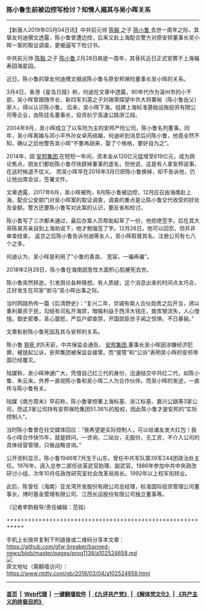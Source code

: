 ### 陈小鲁生前被边控写检讨？知情人揭其与吴小晖关系
------------------------

<div class="post_content">
 <p>
  【新唐人2019年03月04日讯】中共前元帅
  <a href="https://www.ntdtv.com/gb/陈毅.htm">
   陈毅
  </a>
  之子
  <a href="https://www.ntdtv.com/gb/陈小鲁.htm">
   陈小鲁
  </a>
  去世一周年之际，其挚友何迪撰文透露，陈小鲁曾遭边控，后来又赴上海配合警方对原安邦董事长吴小晖一案的取证调查，更被逼写下检讨书。
 </p>
 <p>
  中共前元帅
  <a href="https://www.ntdtv.com/gb/陈毅.htm">
   陈毅
  </a>
  之子
  <a href="https://www.ntdtv.com/gb/陈小鲁.htm">
   陈小鲁
  </a>
  2月28日病逝一周年，其骨灰近日正式安葬于上海福寿园海星园。
 </p>
 <p>
  近日，陈小鲁的挚友何迪撰文细说陈小鲁与原安邦保险董事长吴小晖的关系。
 </p>
 <p>
  3月4日，香港《星岛日报》称，何迪在文章中透露，90年代作为温州市的小干部，吴小晖曾跟随市长、新四军刘英之子刘锡荣探望中共大将粟裕（陈小鲁岳父）家人，得以认识陈小鲁。 后来，吴小晖下海，组建上海标准基础设施投资有限公司等企业，由陈挂名董事长，投资杭宁高速公路浙江段。
 </p>
 <p>
  2004年9月，吴小晖成立了以车险为主的安邦产险公司，陈小鲁名列董事。同年，吴小晖离婚与邓小平外孙女卓芮结婚，何迪听到消息后问陈小鲁，他竟全然不知，确认之后他警告吴小晖“不要再胡来，娶了个格格，要好自为之”。
 </p>
 <p>
  2014年，因
  <a href="https://www.ntdtv.com/gb/安邦集团.htm">
   安邦集团
  </a>
  在短短一年间，资本金从120亿元猛增至619亿元，成为舆论焦点，朋友们都劝陈小鲁尽快辞掉董事的虚名，但他说，这是有人拿安邦说事，在这时候退不仗义。 而吴小晖早在2016年3月已把陈小鲁换掉，却不告诉他，仍让他出席会议，签署文件。
 </p>
 <p>
  文章透露，2017年6月，吴小晖被拘，8月陈小鲁被边控，12月应召由海南赴上海，配合公安部门对吴小晖案的取证调查，调查的重点是让陈小鲁交代收受的好处及金额。警方还要陈小鲁写对此案的认识，要反省和检讨。
 </p>
 <p>
  陈小鲁写了三次都未通过，最后办案人员帮助起草了一份，他拒绝签字。后在其大哥陈昊苏亲自到上海劝说下，他才勉强签了字。12月28日，他可以回京，但并非审查结束， 返京之后陈小鲁告诉何迪等友人，吴小晖假冒其名，注册公司有七八个之多。
 </p>
 <p>
  何迪认为，吴小晖是利用了“小鲁的善良、 宽容，一骗再骗”。
 </p>
 <p>
  2018年2月28日，陈小鲁在海南因急性大面积心肌梗死去世。
 </p>
 <p>
  陈小鲁突然猝逝，引发舆论各种猜想。有人质疑，这个消息出来的时间点太巧合，正好发生在邓家“驸马”吴小晖出事之际。
 </p>
 <p>
  当时网路热传一篇《后清野史》：“复兴二年，京城有南人合伙勋贵之后开当，诱以重利募资于民，勾结有司私开海禁，暗输利益于西洋大钱庄，致库银流失，人心惶惶。御史密奏，圣心震怒，严旨户部查禁，开国勋臣世子闻之惊惧，不日暴毙。”
 </p>
 <p>
  文章影射陈小鲁死因及其与安邦的关系。
 </p>
 <p>
  陈小鲁
  <a href="https://www.ntdtv.com/gb/猝死.htm">
   猝死
  </a>
  的5天前，中共保监会通告，
  <a href="https://www.ntdtv.com/gb/安邦集团.htm">
   安邦集团
  </a>
  董事长吴小晖因涉嫌经济犯罪，被提起公诉，安邦集团被保监会接管。而“接管”和“公诉”表明吴小晖的安邦帝国已经覆灭。
 </p>
 <p>
  陆媒称，吴小晖神通广大，凭借自己红三代的身份，迅速结交中共红二代，如陈小鲁、朱云来。外界一直视陈小鲁和吴小晖二人为合作伙伴。而吴小晖的发迹，一直传与陈小鲁有关。
 </p>
 <p>
  陆媒《南方周末》早前称，陈小鲁掌控著上海标基、浙江标基、嘉兴公路等3家公司，而这3家公司持有安邦保险集团51.36%的股权，因此陈小鲁才是安邦的“实际控制人”。
 </p>
 <p>
  当时陈小鲁曾在社交媒体回应：“我希望是实际控制人，可以给诸友发大红包！我与小晖合作快15年，就是顾问，一咨询，二站台，无股份，无工资，不介入公司的具体经营管理，只做战略咨询。”
 </p>
 <p>
  公开资料显示，陈小鲁1946年7月生于山东，曾任中共军队第39军244团政治处主任。1976年，调入总参二部任驻英武官助理、副武官。1986年参加中共中央政改研讨小组，次年10月任政改研究室社会改革局局长。1992年以上校军衔转业。
 </p>
 <p>
  此后，陈曾任（海南）亚龙湾开发股份有限公司总经理，标准国际投资管理公司董事长，博时基金管理有限公司、江西长运股份有限公司独立董事等。
 </p>
 <p>
  （记者李韵报导/责任编辑：范铭）
 </p>
 <div class="single_ad">
 </div>
</div>

+++++++++++++++++++++++++++++++++++++++++++++++++++++++++++<br/><br/>
手机上长按并复制下列链接或二维码分享本文章：<br/>
https://github.com/gfw-breaker/banned-news/blob/master/pages/prog1138/a102524658.md <br/>
<a href='https://github.com/gfw-breaker/banned-news/blob/master/pages/prog1138/a102524658.md'><img src='https://github.com/gfw-breaker/banned-news/blob/master/pages/prog1138/a102524658.md.png'/></a> <br/>
原文地址（需翻墙访问）：https://www.ntdtv.com/gb/2019/03/04/a102524658.html


------------------------
#### [首页](https://github.com/gfw-breaker/banned-news/blob/master/README.md) &nbsp;|&nbsp; [Web代理](https://github.com/labour-camp/helloworld) &nbsp;|&nbsp; [一键翻墙软件](https://github.com/gfw-breaker/nogfw/blob/master/README.md) &nbsp;| [《九评共产党》](https://github.com/gfw-breaker/9ping.md/blob/master/README.md#九评之一评共产党是什么) | [《解体党文化》](https://github.com/gfw-breaker/jtdwh.md/blob/master/README.md) | [《共产主义的终极目的》](https://github.com/gfw-breaker/gczydzjmd.md/blob/master/README.md)

